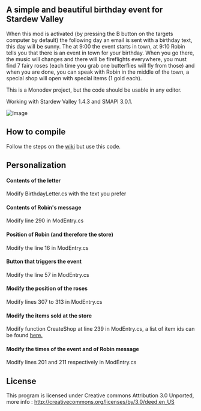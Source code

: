 A simple and beautiful birthday event for Stardew Valley
-------------------------------------------------------

When this mod is activated (by pressing the B button on the targets computer by default) the following day an email is sent with a birthday text, this day will be sunny. The at 9:00 the event starts in town, at 9:10 Robin tells you that there is an event in town for your birthday. When you go there, the music will changes and there will be fireflights everywhere, you must find 7 fairy roses (each time you grab one butterflies will fly from those) and when you are done, you can speak with Robin in the middle of the town, a special shop will open with special items (1 gold each).

This is a Monodev project, but the code should be usable in any editor.

Working with Stardew Valley 1.4.3 and SMAPI 3.0.1.

![Image](https://raw.githubusercontent.com/pjimenezmateo/birthdayevent-stardew-valley/master/images/Collage.png)

## How to compile

Follow the steps on the [wiki](https://stardewvalleywiki.com/Modding:Modder_Guide/Get_Started#Create_the_project) but use this code.

## Personalization

#### Contents of the letter

Modify BirthdayLetter.cs with the text you prefer

#### Contents of Robin's message

Modify line 290 in ModEntry.cs

#### Position of Robin (and therefore the store)

Modify the line 16 in ModEntry.cs

#### Button that triggers the event

Modify the line 57 in ModEntry.cs

#### Modify the position of the roses

Modify lines 307 to 313 in ModEntry.cs

#### Modify the items sold at the store

Modify function CreateShop at line 239 in ModEntry.cs, a list of item ids can be found [here.](https://www.ign.com/wikis/stardew-valley/Item_Codes_for_Spawning_Cheat)

#### Modify the times of the event and of Robin message

Modify lines 201 and 211 respectively in ModEntry.cs

## License

This program is licensed under Creative commons Attribution 3.0 Unported, more info : 
http://creativecommons.org/licenses/by/3.0/deed.en_US